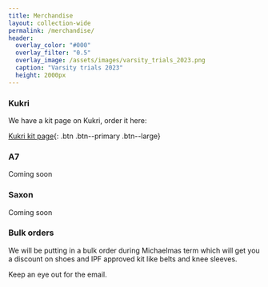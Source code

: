 ```yaml
---
title: Merchandise
layout: collection-wide
permalink: /merchandise/
header:
  overlay_color: "#000"
  overlay_filter: "0.5"
  overlay_image: /assets/images/varsity_trials_2023.png
  caption: "Varsity trials 2023"
  height: 2000px
---
```


### Kukri
We have a kit page on Kukri, order it here:

[Kukri kit page](https://www.kukrisports.co.uk/teamshop/cambridgeuniversitypowerlifting/productNavListNg.action){: .btn .btn--primary .btn--large}


### A7

Coming soon


### Saxon

Coming soon


### Bulk orders

We will be putting in a bulk order during Michaelmas term which will get you a discount on shoes and IPF approved kit like belts and knee sleeves.

Keep an eye out for the email. 